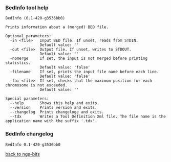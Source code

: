 ### BedInfo tool help
	BedInfo (0.1-420-g3536bb0)
	
	Prints information about a (merged) BED file.
	
	Optional parameters:
	  -in <file>   Input BED file. If unset, reads from STDIN.
	               Default value: ''
	  -out <file>  Output file. If unset, writes to STDOUT.
	               Default value: ''
	  -nomerge     If set, the input is not merged before printing statistics.
	               Default value: 'false'
	  -filename    If set, prints the input file name before each line.
	               Default value: 'false'
	  -fai <file>  If set, checks that the maximum position for each chromosome is not exceeded.
	               Default value: ''
	
	Special parameters:
	  --help       Shows this help and exits.
	  --version    Prints version and exits.
	  --changelog  Prints changeloge and exits.
	  --tdx        Writes a Tool Definition Xml file. The file name is the application name with the suffix '.tdx'.
	
### BedInfo changelog
	BedInfo 0.1-420-g3536bb0
	
[back to ngs-bits](https://github.com/imgag/ngs-bits)